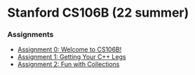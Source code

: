 # Stanford CS106B  (22 summer)
### **Assignments**

* [Assignment 0: Welcome to CS106B!](https://web.stanford.edu/class/archive/cs/cs106b/cs106b.1228/assignments/0-namehash/)
* [Assignment 1: Getting Your C++ Legs](https://web.stanford.edu/class/archive/cs/cs106b/cs106b.1228/assignments/1-cpp/)
* [Assignment 2: Fun with Collections](https://web.stanford.edu/class/archive/cs/cs106b/cs106b.1228/assignments/2-adt/)
